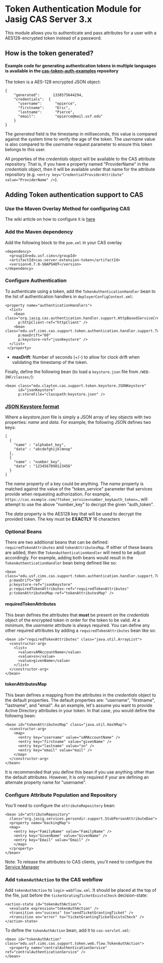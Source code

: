 # Token Authentication Module for Jasig CAS Server 3.x

This module allows you to authenticate and pass attributes for a user with a AES128-encrypted token instead of a password.   

## How is the token generated?

#### Example code for generating authentication tokens in multiple languages is available in the [cas-token-auth-examples](https://github.com/epierce/cas-token-auth-examples) repository

The token is a AES-128 encrypted JSON object:

```
{   
    "generated":      1338575644294,
    "credentials":  {
      "username":      "epierce",
      "firstname":     "Eric",
      "lastname":      "Pierce",
      "email":         "epierce@mail.usf.edu"
    }
}
```

The _generated_ field is the timestamp in milliseconds, this value is compared against the system time to verify the age of the token.  The _username_ value is also compared to the _username_ request parameter to ensure this token belongs to this user.

All properties of the _credentials_ object will be available to the CAS attribute repository. That is, if you have a property named "ProviderName" in the _credentials_ object, then it will be available under that name for the attribute repository (e.g. `<entry key="CredentialProviderAttribute" value="ProviderName" />`).

## Adding Token authentication support to CAS

### Use the Maven Overlay Method for configuring CAS
The wiki article on how to configure it is [here](https://wiki.jasig.org/display/CASUM/Best+Practice+-+Setting+Up+CAS+Locally+using+the+Maven2+WAR+Overlay+Method)

### Add the Maven dependency
Add the following block to the `pom.xml` in your CAS overlay

```
<dependency>
  <groupId>edu.usf.cims</groupId>
  <artifactId>cas-server-extension-token</artifactId>
  <version>0.7.0-SNAPSHOT</version>
</dependency>
```

### Configure Authentication
To authenticate using a token, add the `TokenAuthenticationHandler` bean to the list of authentication handlers in `deployerConfigContext.xml`: 

```
<property name="authenticationHandlers">
  <list>
    <bean class="org.jasig.cas.authentication.handler.support.HttpBasedServiceCredentialsAuthenticationHandler"
      p:httpClient-ref="httpClient" />
    <bean class="edu.usf.cims.cas.support.token.authentication.handler.support.TokenAuthenticationHandler"
      p:maxDrift="60"
      p:keystore-ref="jsonKeystore" />
  </list>
 </property>
```    
    
* **maxDrift**: Number of seconds (+/-) to allow for clock drift  when validating the timestamp of the token.

Finally, define the following bean (to load a `keystore.json` file from `/WEB-INF/classes/`):

```
<bean class="edu.clayton.cas.support.token.keystore.JSONKeystore"
      id="jsonKeystore"
      p:storeFile="classpath:keystore.json" />
```

### [JSON Keystore format](id:keystore)
Where a _keystore.json_ file is simply a JSON array of key objects with two properties: _name_ and _data_. For example, the following JSON defines two keys:

```
[
  {
    "name" : "alphabet_key",
    "data" : "abcdefghijklmnop"
  },
  {
    "name" : "number_key",
    "data" : "1234567890123456"
  }
]
```
        
The _name_ property of a key could be anything. The _name_ property is matched against the value of the "token_service" parameter that services provide when requesting authorization. For example, `https://cas.example.com/?token_service=number_key&auth_token=…` will attempt to use the above "number_key" to decrypt the given "auth_token".

The _data_ property is the AES128 key that will be used to decrypt the provided token.  The key must be **EXACTLY** 16 characters

### Optional Beans

There are two additional beans that can be defined: `requiredTokenAttributes` and `tokenAttributesMap`. If either of these beans are added, then the `TokenAuthenticationHandler` will need to be adjust accordingly. For example, adding both beans would result in the `TokenAuthenticationHandler` bean being defined like so:

```
<bean class="edu.usf.cims.cas.support.token.authentication.handler.support.TokenAuthenticationHandler"
  p:maxDrift="60"
  p:keystore-ref="jsonKeystore"
  p:requiredTokenAttributes-ref="requiredTokenAttributes"
  p:tokenAttributesMap-ref="tokenAttributesMap" />
```

#### requiredTokenAttributes

This bean defines the attributes that **must** be present on the _credentials_ object of the encrypted token in order for the token to be valid. At a minimum, the _username_ attribute is always required. You can define any other required attributes by adding a `requiredTokenAttributes` bean like so:

```
<bean id="requiredTokenAttributes" class="java.util.ArrayList">
  <constructor-arg>
    <list>
      <value>sAMAccountName</value>
      <value>sn</value>
      <value>givenName</value>
    </list>
  </constructor-arg>
</bean>
```

#### tokenAttributesMap

This bean defines a mapping from the attributes in the _credentials_ object to the default properties. The default properties are: "username", "firstname", "lastname", and "email". As an example, let's assume you want to provide Active Directory attributes in your token. In that case, you would define the following bean:

```
<bean id="tokenAttributesMap" class="java.util.HashMap">
  <constructor-arg>
    <map>
      <entry key="username" value="sAMAccountName" />
      <entry key="firstname" value="givenName" />
      <entry key="lastname" value="sn" />
      <entry key="email" value="mail" />
    </map>
  </constructor-arg>
</bean>
```

It is recommended that you define this bean if you use anything other than the default attributes. However, it is only required if your are defining an alternate property name for "username".
        
### Configure Attribute Population and Repository
You'll need to configure the `attributeRepository` bean:

``` 
<bean id="attributeRepository" 
  class="org.jasig.services.persondir.support.StubPersonAttributeDao">
  <property name="backingMap">
  <map>
    <entry key="FamilyName" value="FamilyName" />
    <entry key="GivenName" value="GivenName" />
    <entry key="Email" value="Email" />
    </map>
  </property>
</bean>
```
Note: To release the attributes to CAS clients, you'll need to configure the [Service Manager](https://wiki.jasig.org/display/CASUM/Services+Management)

  
### Add `tokenAuthAction` to the CAS webflow
Add `tokenAuthAction` to `login-webflow.xml`. It should be placed at the top of the file, just before the `ticketGratingTicketExistsCheck` decision-state:

```
<action-state id="tokenAuthAction">
  <evaluate expression="tokenAuthAction" />
  <transition on="success" to="sendTicketGrantingTicket" />
  <transition on="error" to="ticketGrantingTicketExistsCheck" />
</action-state>
```

To define the `tokenAuthAction` bean, add it to `cas-servlet.xml`:

```
<bean id="tokenAuthAction" class="edu.usf.cims.cas.support.token.web.flow.TokenAuthAction">
  <property name="centralAuthenticationService" ref="centralAuthenticationService" />
</bean>
```
